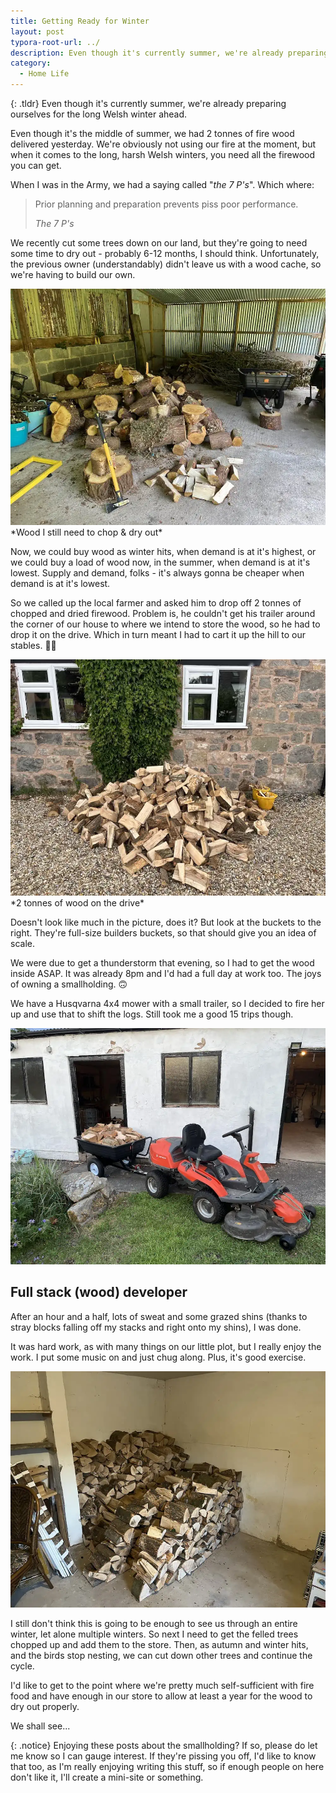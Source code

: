 ```yaml
---
title: Getting Ready for Winter
layout: post
typora-root-url: ../
description: Even though it's currently summer, we're already preparing ourselves for the long Welsh winter ahead.
category:
  - Home Life
---
```


{: .tldr}
Even though it's currently summer, we're already preparing ourselves for the long Welsh winter ahead.


Even though it's the middle of summer, we had 2 tonnes of fire wood delivered yesterday. We're obviously not using our fire at the moment, but when it comes to the long, harsh Welsh winters, you need all the firewood you can get.

When I was in the Army, we had a saying called "*the 7 P's*". Which where:

> Prior planning and preparation prevents piss poor performance.
>
> <cite>The 7 P's</cite>

We recently cut some trees down on our land, but they're going to need some time to dry out - probably 6-12 months, I should think. Unfortunately, the previous owner (understandably) didn't leave us with a wood cache, so we're having to build our own.

<img loading="lazy" src="/assets/images/tree-wood-not-chopped.webp" alt="tree-wood-not-chopped" />
*Wood I still need to chop & dry out*

Now, we could buy wood as winter hits, when demand is at it's highest, or we could buy a load of wood now, in the summer, when demand is at it's lowest. Supply and demand, folks - it's always gonna be cheaper when demand is at it's lowest.

So we called up the local farmer and asked him to drop off 2 tonnes of chopped and dried firewood. Problem is, he couldn't get his trailer around the corner of our house to where we intend to store the wood, so he had to drop it on the drive. Which in turn meant I had to cart it up the hill to our stables. 🤦‍♂️

<img loading="lazy" src="/assets/images/fire-wood-2-tonnes.webp" alt="fire-wood-2-tonnes" />
*2 tonnes of wood on the drive*

Doesn't look like much in the picture, does it? But look at the buckets to the right. They're full-size builders buckets, so that should give you an idea of scale.

We were due to get a thunderstorm that evening, so I had to get the wood inside ASAP. It was already 8pm and I'd had a full day at work too. The joys of owning a smallholding. 🙃

We have a Husqvarna 4x4 mower with a small trailer, so I decided to fire her up and use that to shift the logs. Still took me a good 15 trips though.

<img loading="lazy" src="/assets/images/fire-wood-on-trailer.webp" alt="fire-wood-on-trailer" />

## Full stack (wood) developer

After an hour and a half, lots of sweat and some grazed shins (thanks to stray blocks falling off my stacks and right onto my shins), I was done.

It was hard work, as with many things on our little plot, but I really enjoy the work. I put some music on and just chug along. Plus, it's good exercise.

<img loading="lazy" src="/assets/images/fire-wood-store.webp" alt="fire-wood-store" />

I still don't think this is going to be enough to see us through an entire winter, let alone multiple winters. So next I need to get the felled trees chopped up and add them to the store. Then, as autumn and winter hits, and the birds stop nesting, we can cut down other trees and continue the cycle.

I'd like to get to the point where we're pretty much self-sufficient with fire food and have enough in our store to allow at least a year for the wood to dry out properly.

We shall see...

{: .notice}
Enjoying these posts about the smallholding? If so, please do let me know so I can gauge interest. If they're pissing you off, I'd like to know that too, as I'm really enjoying writing this stuff, so if enough people on here don't like it, I'll create a mini-site or something.
